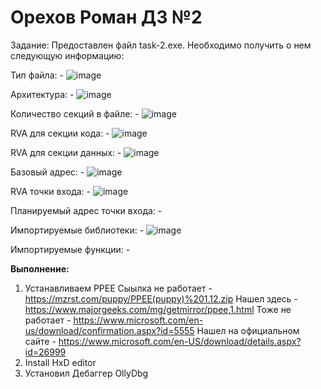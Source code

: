 # Орехов Роман ДЗ №2

Задание:
Предоставлен файл task-2.exe. Необходимо получить о нем следующую информацию:

Тип файла: -
![image](https://github.com/Bravo-47/ib_assembly/assets/52736408/b31188a3-f33d-48a4-932e-3249f4b6e28b)

Архитектура: -
![image](https://github.com/Bravo-47/ib_assembly/assets/52736408/536098f0-a431-453a-a784-ec4ad3246028)

Количество секций в файле: -
![image](https://github.com/Bravo-47/ib_assembly/assets/52736408/50d1d92e-0e59-4082-97c0-0310cc9fb77a)


RVA для секции кода: -
![image](https://github.com/Bravo-47/ib_assembly/assets/52736408/fe5814d3-338a-4c4a-953c-95d30db3a500)


RVA для секции данных: -
![image](https://github.com/Bravo-47/ib_assembly/assets/52736408/470f1188-8b54-44b5-b538-12d7674aa238)

Базовый адрес: -
![image](https://github.com/Bravo-47/ib_assembly/assets/52736408/d8e26969-c391-43b4-95a6-b903144d635f)

RVA точки входа: -
![image](https://github.com/Bravo-47/ib_assembly/assets/52736408/4a57dd2a-38aa-4d1e-b67e-cf8a7dc62f21)

Планируемый адрес точки входа: -

Импортируемые библиотеки: -
![image](https://github.com/Bravo-47/ib_assembly/assets/52736408/28454690-1e0a-4b95-b24c-cac4b41b6001)

Импортируемые функции: -


**Выполнение:**
1) Устанавливаем PPEE
   Сыылка не работает - https://mzrst.com/puppy/PPEE(puppy)%201.12.zip
   Нашел здесь - https://www.majorgeeks.com/mg/getmirror/ppee,1.html
   Тоже не работает - https://www.microsoft.com/en-us/download/confirmation.aspx?id=5555
   Нашел на официальном сайте - https://www.microsoft.com/en-US/download/details.aspx?id=26999
3) Install HxD editor
4) Установил Дебаггер OllyDbg
